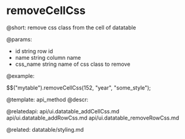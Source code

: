removeCellCss
=============

@short:
	remove css class from the cell of datatable

@params:
- id	string		row id
- name	string		column name
- css_name	string		name of css class to remove


@example:

$$("mytable").removeCellCss(152, "year", "some_style");

@template:	api_method
@descr:


@relatedapi:
	api/ui.datatable_addCellCss.md
	api/ui.datatable_addRowCss.md
	api/ui.datatable_removeRowCss.md
    
@related:
	datatable/styling.md